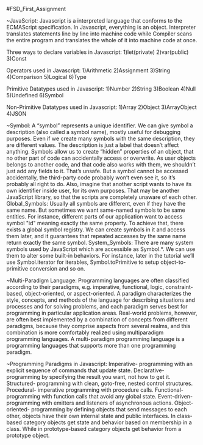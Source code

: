 #FSD_First_Assignment

~JavaScript:
Javascript is a interpreted language that conforms to the ECMAScript specification. In Javascript, everything is an object. 
Interpreter translates statements line by line into machine code while Compiler scans the entire program and translates the whole of it into machine code at once.

Three ways to declare variables in Javascript:
1)let(private)  2)var(public) 3)Const

Operators used in Javascript:
1)Arithmetic  2)Assignment  3)String  4)Comparison  5)Logical 6)Type

Primitive Datatypes used in Javascript:
1)Number  2)String  3)Boolean  4)Null  5)Undefined  6)Symbol

Non-Primitive Datatypes used in Javascript:
1)Array 2)Object  3)ArrayObject 4)JSON

~Symbol:
A “symbol” represents a unique identifier. We can give symbol a description (also called a symbol name), mostly useful for debugging purposes. Even if we create many symbols with the same description, they are different values. The description is just a label that doesn’t affect anything. Symbols allow us to create “hidden” properties of an object, that no other part of code can accidentally access or overwrite. As user objects belongs to another code, and that code also works with them, we shouldn’t just add any fields to it. That’s unsafe. But a symbol cannot be accessed accidentally, the third-party code probably won’t even see it, so it’s probably all right to do. Also, imagine that another script wants to have its own identifier inside user, for its own purposes. That may be another JavaScript library, so that the scripts are completely unaware of each other. 
Global_Symbols: Usually all symbols are different, even if they have the same name. But sometimes we want same-named symbols to be same entities. For instance, different parts of our application want to access symbol "id" meaning exactly the same property. To achieve that, there exists a global symbol registry. We can create symbols in it and access them later, and it guarantees that repeated accesses by the same name return exactly the same symbol. 
System_Symbols: There are many system symbols used by JavaScript which are accessible as Symbol.*. We can use them to alter some built-in behaviors. For instance, later in the tutorial we’ll use Symbol.iterator for iterables, Symbol.toPrimitive to setup object-to-primitive conversion and so on.

~Multi-Paradigm Language:
Programming languages are often classified according to their paradigms, e.g. imperative, functional, logic, constraint-based, object-oriented, or aspect-oriented. A paradigm characterizes the style, concepts, and methods of the language for describing situations and processes and for solving problems, and each paradigm serves best for programming in particular application areas. Real-world problems, however, are often best implemented by a combination of concepts from different paradigms, because they comprise aspects from several realms, and this combination is more comfortably realized using multiparadigm programming languages. A multi-paradigm programming language is a programming languages that supports more than one programming paradigm.

~Programming Paradigms in Javascript:
Imperative- programming with an explicit sequence of commands that update state.
Declarative- programming by specifying the result you want, not how to get it.
Structured- programming with clean, goto-free, nested control structures.
Procedural- imperative programming with procedure calls.
Functional- programming with function calls that avoid any global state.
Event-driven- programming with emitters and listeners of asynchronous actions.
Object-oriented- programming by defining objects that send messages to each other, objects have their own internal state and public interfaces. In class-based category objects get state and behavior based on membership in a class. While in prototype-based category objects get behavior from a prototype object.

